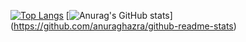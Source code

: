 [![Top Langs](https://github-readme-stats.vercel.app/api/top-langs/?username=emp-temp
)](https://github.com/anuraghazra/github-readme-stats)
[![Anurag's GitHub stats](https://github-readme-stats.vercel.app/api?username=emp-temp)]
(https://github.com/anuraghazra/github-readme-stats)
